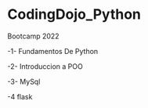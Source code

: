 ﻿# CodingDojo_Python
Bootcamp 2022

-1- Fundamentos De Python

-2- Introduccion a POO

-3- MySql

-4 flask